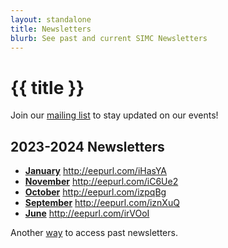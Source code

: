 ```yaml
---
layout: standalone
title: Newsletters
blurb: See past and current SIMC Newsletters
---
```

# {{ title }}

Join our [mailing list](https://forms.gle/FDvWGo1FHqQSGkNK6) to stay updated on our events!

## 2023-2024 Newsletters
 - [**January**](http://eepurl.com/iHasYA) http://eepurl.com/iHasYA
 - [**November**](http://eepurl.com/iC6Ue2) http://eepurl.com/iC6Ue2
 - [**October**](http://eepurl.com/izpqBg) http://eepurl.com/izpqBg
 - [**September**](http://eepurl.com/iznXuQ) http://eepurl.com/iznXuQ
 - [**June**](http://eepurl.com/irVOoI) http://eepurl.com/irVOoI

Another [way](https://us21.campaign-archive.com/home/?u=3226680eeb1e28800ffa6e62d&id=92dc3ae4ea) to access past newsletters.
